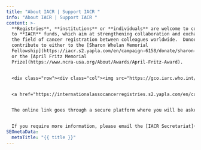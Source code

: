 ```yaml
---
title: "About IACR | Support IACR "
info: "About IACR | Support IACR "
content: >-
  **Registries**, **institutions** or **individuals** are welcome to contribute
  to **IACR** funds, which aim at strengthening collaboration and exchange in
  the field of cancer registration between colleagues worldwide.  Donors may
  contribute to either to the [Sharon Whelan Memorial
  Fellowship](https://iacr.s2.yapla.com/en/campaign-6158/donate/sharon-whelan-iacr-fellowship/6158)
  or the [April Fritz Memorial
  Prize](https://www.ncra-usa.org/About/Awards/April-Fritz-Award). 


  <div class="row"><div class="col"><img src="https://gco.iarc.who.int/media/iacr/images/fellows/SW.png" class="img-fluid illu"></div><div class="col"><img src="https://gco.iarc.who.int/media/iacr/images/fellows/AF.png" class="img-fluid illu"></div></div>


  <a href="https://internationalassocancerregistries.s2.yapla.com/en/campaign-6157/detail/iacr-fellowship-contribution/6157" class="btn_donation">MAKE A DONATION</a> 


  The online link goes through a secure platform where you will be asked to specify the fellowship fund to donate to.  Receipts are issued at the end of the transaction.  **IACR** is a registered non-profit association in France. 


  If you require more information, please email the [IACR Secretariat](mailto:IACR@iarc.who.int)
SEOmetaData:
  metaTitle: "{{ title }}"
---
```

